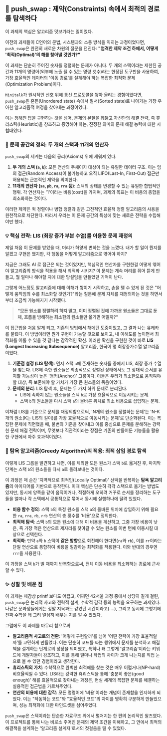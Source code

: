 ## 🔄 push_swap : 제약(Constraints) 속에서 최적의 경로를 탐색하다

이 과제의 핵심은 알고리즘 맛보기라는 일이었다.

이전의 과제들이 C언어의 문법, 시스템과의 소통 방식을 익히는 과정이었다면, `push_swap`은 완전히 새로운 차원의 질문을 던진다: **"엄격한 제약 조건 하에서, 어떻게 '최적(Optimal)'의 해를 찾아낼 것인가?"** 

이 과제는 단순히 주어진 숫자를 정렬하는 문제가 아니다. 두 개의 스택이라는 제한된 공간과 11개의 명령어(외부에 노출 될 수 있는 명령 갯수)라는 한정된 도구만을 사용하여, 가장 효율적인 데이터의 '이동 경로'를 설계해야 하는 복잡한 최적화 문제(Optimization Problem)이다.

`Minitalk`가 원시적인 신호 위에 통신 프로토콜을 쌓아 올리는 경험이었다면, `push_swap`은 혼돈(Unordered state) 속에서 질서(Sorted state)로 나아가는 가장 우아한 알고리즘적 여정을 찾아내는 과정이였다. 

이는 정해진 답을 구현하는 것을 넘어, 문제의 본질을 꿰뚫고 자신만의 해결 전략, 즉 휴리스틱(Heuristic)을 창조하고 증명해야 하는, 진정한 의미의 문제 해결 능력에 대한 시험대였다.

### 🎲 문제 공간의 정의: 두 개의 스택과 11개의 연산자

`push_swap`의 세계는 다음의 공리(Axioms) 위에 세워져 있다.

1.  **두 개의 스택 (`a`, `b`)**: 모든 연산의 주체이자 대상이 되는 유일한 데이터 구조. 이는 임의 접근(Random Access)이 불가능하고 오직 LIFO(Last-In, First-Out) 접근만 허용되는 근본적인 제약을 의미한다.
2.  **11개의 연산자 (`sa`, `pb`, `ra`, `rra` 등)**: 스택의 상태를 변경할 수 있는 유일한 합법적인 행위. 각 연산자는 '1'이라는 비용(cost)을 가지며, 과제의 목표는 이 비용의 총합을 최소화하는 것이다.

이러한 제약은 퀵 정렬이나 병합 정렬과 같은 고전적인 효율적 정렬 알고리즘의 사용을 원천적으로 차단한다. 따라서 우리는 이 문제 공간의 특성에 맞는 새로운 전략을 수립해야만 했다.

### 💡 핵심 전략: LIS (최장 증가 부분 수열)를 이용한 문제 재정의

제일 처음 이 문제를 받았을 때, 머리가 하얗게 변하는 것을 느꼈다. 내가 할 일이 뭔지를 알겠고 구현은 했지만, 각 행동을 어떻게 알고리즘으로 엮어야 하지? 

지금은 그래도 AI 로 접근은 되는 것이었지만, 핵심적인 연산자를 구현한걸 어떻게 엮어야 알고리즘의 방식을 적용을 해서 최적화 시키지? 이 문제는 계속 머리를 쥐어 뜯게 만들고, 뭘 얼마나 해야할 지에 대한 망설임을 만들었던 기억이 난다.

그렇게 어느정도 알고리즘에 대해 이해가 쌓이기 시작하고, 손을 델 수 있게 된 것은 "어떻게 움직임의 수를 최소화할 것인가?"라는 질문에 문제 자체를 재정의하는 것을 하면서 부터 조금씩 가능해지기 시작했다.

> **"모든 원소를 정렬하려 하지 말고, 이미 정렬된 것에 가까운 원소들은 그대로 둔 채, 흐름을 방해하는 최소한의 원소들만 옮기면 어떨까?"**

이 접근법을 처음 알게 되고, 기존의 방법에서 해메던 도중이었고, 그 결과 나는 유레카를 불렀다. 이 방법이라면 뭔가 구현이 가능할 것으로 보이고, 내 이해도를 높이면서 최적화를 이룰 수 있을 것 같다는 감각적인 확신. 이러한 확신을 구현한 것이 바로 **LIS (Longest Increasing Subsequence)** 알고리즘, 한국어 명 최장증가수열 알고리즘이었다.

1.  **기준점 설정 (LIS 탐색)**: 먼저 스택 `a`에 존재하는 숫자들 중에서 LIS, 최장 증가 수열을 찾는다. LIS에 속한 원소들은 최종적으로 정렬된 상태에서도 그 상대적 순서를 유지할 가능성이 높은 '앵커(Anchor)' 그룹이다. 이들은 우리가 최소한으로 움직여야 할 대상, 즉 보존해야 할 가치가 가장 큰 원소들의 묶음이었다.
2.  **문제의 분리**: LIS 탐색 후, 문제는 두 가지 하위 문제로 분리된다.
    * LIS에 속하지 않는 원소들을 스택 `b`로 가장 효율적으로 이동시키는 문제.
    * 스택 `b`의 원소들을 다시 스택 `a`의 올바른 위치로 최소 비용으로 삽입하는 문제.

이처럼 LIS를 기준으로 문제를 재정의함으로써, 'N개의 원소를 정렬하는 문제'는 'N-K개의 원소(K는 LIS의 길이)를 가장 효율적으로 이동시키는 문제'로 단순화된다. 이는 복잡한 문제에 직면했을 때, 불변의 기준을 찾아내고 이를 중심으로 문제를 분해하는 강력한 문제 해결 전략이며, 무엇보다 직관적이라는 장점은 기존의 만들어둔 기능들을 활용한 구현에서 아주 효과적이었다.

### 💃 탐욕 알고리즘(Greedy Algorithm)의 적용: 최적 삽입 경로 탐색

이렇게 LIS 그룹을 발견하고 나면, 이를 제외한 모든 원소가 스택 `b`로 옮겨진 후, 마지막 단계는 스택 `b`의 원소들을 다시 `a`로 돌려보내는 것이다. 

이 과정은 매 순간 '지역적으로 최적인(Locally Optimal)' 선택을 반복하는 **탐욕 알고리즘**의 아이디어를 기반으로 동작한다. 이때 핵심은 단순히 각각 스택으로 옮기는 방법도 있지만, 동시에 양쪽을 같이 움직이거나, 적절하게 오히려 거꾸로 순서를 정리하는 도구들을 얼마나 각 스텍에서 공통적으로 묶어서 동시에 실행하나에 달려 있었다.

* **비용 함수 정의**: 스택 `b`의 특정 원소를 스택 `a`의 올바른 위치에 삽입하기 위해 필요한 `ra`, `rra`, `rb`, `rrb` 연산의 총 횟수를 '비용'으로 정의한다.
* **최적해 탐색**: 스택 `b`의 모든 원소에 대해 이 비용을 계산하고, 그중 가장 비용이 낮은, 즉 가장 적은 연산으로 제자리를 찾아갈 수 있는 원소를 이번 턴에 이동시킬 대상으로 선택한다.
* **최적화**: 만약 `a`와 `b` 스택이 **같은 방향**으로 회전해야 한다면(`ra`와 `rb`), 이를 `rr`이라는 단일 연산으로 통합하여 비용을 절감하는 최적화를 적용한다. 이와 반대의 경우엔 `rrr`을 사용한다.

이 과정을 스택 `b`가 빌 때까지 반복함으로써, 전체 이동 비용을 최소화하는 경로에 근사할 수 있다.

### ✨ 성찰 및 배운 점

이 과제는 체감상 printf 보다도 어렵고, 어쩌면 42서울 과정 중에서 상당히 길게 걸린, `push_swap`은 논리적 사고와 전략적 설계, 수학적 감각 등의 능력을 요구하는 과제였다. 나같은 문과생들에게는 정말 지옥과도 같았던 시간이라고(....), 그리고 동시에 그렇기에 진짜 수학을 왜 그리 열심히 배우는 지를 알 수 있었다.

그럼에도 이 과제를 마무리 함으로써

* **알고리즘적 사고로의 전환**: '어떻게 구현할까'를 넘어 '어떤 전략이 가장 효율적일까'를 고민하게 만들었다. 이는 단순히 코드를 짜는 행위에서 문제를 분석하고 해결책을 설계하는 단계로의 성장을 의미했고, 특히나 왜 그렇게 '알고리즘'이라는 키워드에 개발자들이 강조하고, 이를 통해 얼마나 작업의 차이가 크게 나는지를 직접 눈으로 볼 수 있던 경험이라고 생각한다. 
* **휴리스틱의 가치**: 수학적으로 완벽한 최적해를 찾는 것은 매우 어렵거나(NP-hard) 비효율적일 수 있다. LIS라는 강력한 휴리스틱을 통해 '충분히 좋은(good enough)' 해를 효율적으로 찾아내는 과정은, 현실 세계의 복잡한 문제를 해결하는 실용적인 접근법을 가르쳐주었다.
* **연산의 비용에 대한 감각**: 모든 명령어에 '비용'이라는 개념이 존재함을 인지하게 되었다. 이는 "작동하는 코드"와 "효율적인 코드"의 차이를 명확히 구분하게 만들었으며, 성능 최적화에 대한 마인드셋을 심어주었다.

`push_swap`은 스택이라는 단순한 자료구조 위에서 펼쳐지는 한 편의 논리적인 왈츠였다. 이 프로젝트를 통해 나는 비로소 주어진 문제의 제약 조건을 이해하고, 그 안에서 최적의 해결책을 설계하는 '알고리즘 설계자'로서의 첫걸음을 뗄 수 있었다.